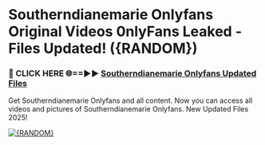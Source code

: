 # Southerndianemarie Onlyfans Original Videos 0nlyFans Leaked - Files Updated! ({RANDOM})

<h3>🔴 CLICK HERE 🌐==►► <a href="https://betterlinks.top/A2PfLJ" rel="nofollow">Southerndianemarie Onlyfans Updated Files</a></h3>

Get Southerndianemarie Onlyfans and all content. Now you can access all videos and pictures of Southerndianemarie Onlyfans. New Updated Files 2025!

[![{RANDOM}](https://i.imgur.com/ppqm5kG.gif)](https://betterlinks.top/A2PfLJ)